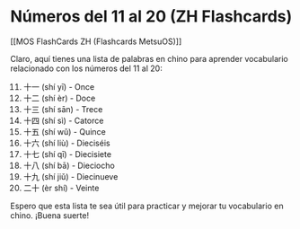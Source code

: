 # Números del 11 al 20 (ZH Flashcards)

[[MOS FlashCards ZH (Flashcards MetsuOS)]]

Claro, aquí tienes una lista de palabras en chino para aprender vocabulario relacionado con los números del 11 al 20:

11. 十一 (shí yī) - Once
12. 十二 (shí èr) - Doce
13. 十三 (shí sān) - Trece
14. 十四 (shí sì) - Catorce
15. 十五 (shí wǔ) - Quince
16. 十六 (shí liù) - Dieciséis
17. 十七 (shí qī) - Diecisiete
18. 十八 (shí bā) - Dieciocho
19. 十九 (shí jiǔ) - Diecinueve
20. 二十 (èr shí) - Veinte

Espero que esta lista te sea útil para practicar y mejorar tu vocabulario en chino. ¡Buena suerte!
